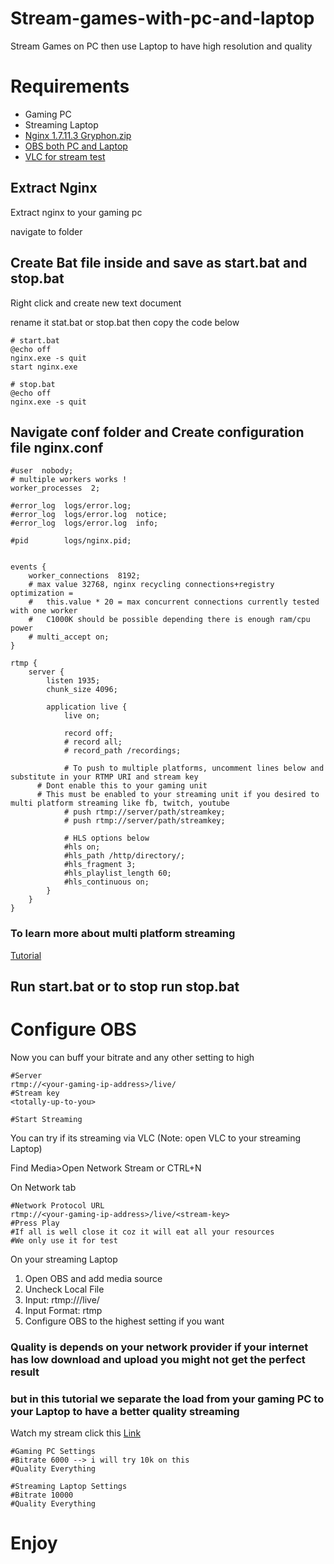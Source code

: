 # Stream-games-with-pc-and-laptop
Stream Games on PC then use Laptop to have high resolution and quality


# Requirements
  - Gaming PC
  - Streaming Laptop
  - [Nginx 1.7.11.3 Gryphon.zip](http://nginx-win.ecsds.eu/download/nginx%201.7.11.3%20Gryphon.zip)
  - [OBS both PC and Laptop](https://cdn-fastly.obsproject.com/downloads/OBS-Studio-27.1.3-Full-Installer-x64.exe)
  - [VLC for stream test](https://get.videolan.org/vlc/3.0.16/win64/vlc-3.0.16-win64.exe)
  
  
## Extract Nginx
Extract nginx to your gaming pc

navigate to folder

## Create Bat file inside and save as start.bat and stop.bat
Right click and create new text document

rename it stat.bat or stop.bat then copy the code below
```
# start.bat
@echo off
nginx.exe -s quit
start nginx.exe

# stop.bat
@echo off
nginx.exe -s quit

```

## Navigate conf folder and Create configuration file nginx.conf
```
#user  nobody;
# multiple workers works !
worker_processes  2;

#error_log  logs/error.log;
#error_log  logs/error.log  notice;
#error_log  logs/error.log  info;

#pid        logs/nginx.pid;


events {
	worker_connections  8192;
	# max value 32768, nginx recycling connections+registry optimization = 
	#   this.value * 20 = max concurrent connections currently tested with one worker
	#   C1000K should be possible depending there is enough ram/cpu power
	# multi_accept on;
}

rtmp {
	server {
		listen 1935;
		chunk_size 4096;

		application live {
			live on;

			record off;
			# record all;
			# record_path /recordings;

			# To push to multiple platforms, uncomment lines below and substitute in your RTMP URI and stream key
      # Dont enable this to your gaming unit
      # This must be enabled to your streaming unit if you desired to multi platform streaming like fb, twitch, youtube
			# push rtmp://server/path/streamkey;
			# push rtmp://server/path/streamkey;

			# HLS options below
			#hls on;
			#hls_path /http/directory/;
			#hls_fragment 3;
			#hls_playlist_length 60;
			#hls_continuous on;
		}
	}
}

```


### To learn more about multi platform streaming
[Tutorial](https://github.com/ohmcodes/Multistream-WSL-Ubuntu-Stunnel4-Nginx-OBS-Win10)

## Run start.bat or to stop run stop.bat

# Configure OBS

Now you can buff your bitrate and any other setting to high

```
#Server
rtmp://<your-gaming-ip-address>/live/
#Stream key
<totally-up-to-you>

#Start Streaming
```
You can try if its streaming via VLC (Note: open VLC to your streaming Laptop)

Find Media>Open Network Stream or CTRL+N

On Network tab
```
#Network Protocol URL
rtmp://<your-gaming-ip-address>/live/<stream-key>
#Press Play
#If all is well close it coz it will eat all your resources
#We only use it for test
```

On your streaming Laptop

1. Open OBS and add media source
2. Uncheck Local File
3. Input: rtmp://<your-gaming-ip-address>/live/<stream-key>
4. Input Format: rtmp
5. Configure OBS to the highest setting if you want
	
### Quality is depends on your network provider if your internet has low download and upload you might not get the perfect result
### but in this tutorial we separate the load from your gaming PC to your Laptop to have a better quality streaming
	
Watch my stream click this [Link](https://youtu.be/nODyrSgXBs8?t=806)
```
#Gaming PC Settings 
#Bitrate 6000 --> i will try 10k on this
#Quality Everything
	
#Streaming Laptop Settings
#Bitrate 10000
#Quality Everything

```
	
# Enjoy
	

